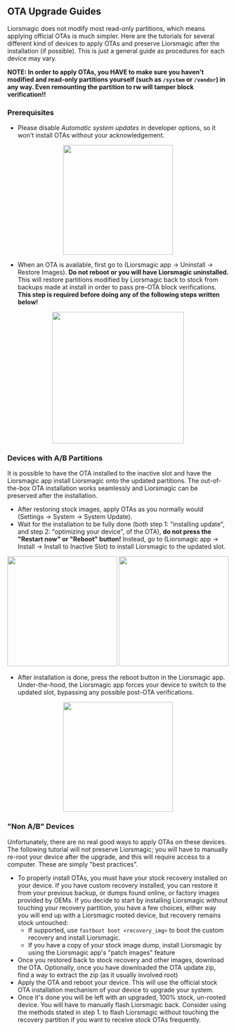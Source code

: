 ## OTA Upgrade Guides
Liorsmagic does not modify most read-only partitions, which means applying official OTAs is much simpler. Here are the tutorials for several different kind of devices to apply OTAs and preserve Liorsmagic after the installation (if possible). This is just a general guide as procedures for each device may vary.

**NOTE: In order to apply OTAs, you HAVE to make sure you haven't modified and read-only partitions yourself (such as `/system` or `/vendor`) in any way. Even remounting the partition to rw will tamper block verification!!**

### Prerequisites
- Please disable *Automatic system updates* in developer options, so it won't install OTAs without your acknowledgement.

<p align="center"><img src="images/disable_auto_ota.png" width="250"/></p>

- When an OTA is available, first go to (Liorsmagic app → Uninstall → Restore Images). **Do not reboot or you will have Liorsmagic uninstalled.** This will restore partitions modified by Liorsmagic back to stock from backups made at install in order to pass pre-OTA block verifications. **This step is required before doing any of the following steps written below!**

<p align="center"><img src="images/restore_img.png" width="300"/></p>

### Devices with A/B Partitions

It is possible to have the OTA installed to the inactive slot and have the Liorsmagic app install Liorsmagic onto the updated partitions. The out-of-the-box OTA installation works seamlessly and Liorsmagic can be preserved after the installation.

- After restoring stock images, apply OTAs as you normally would (Settings → System → System Update).
- Wait for the installation to be fully done (both step 1: "installing update", and step 2: "optimizing your device", of the OTA), **do not press the "Restart now" or "Reboot" button!** Instead, go to (Liorsmagic app → Install → Install to Inactive Slot) to install Liorsmagic to the updated slot.

<p align="center"><img src="images/ota_done.png" width="250"/> <img src="images/install_inactive_slot.png" width="250"/></p>

- After installation is done, press the reboot button in the Liorsmagic app. Under-the-hood, the Liorsmagic app forces your device to switch to the updated slot, bypassing any possible post-OTA verifications.

<p align="center"><img src="images/manager_reboot.png" width="250"/></p>

### "Non A/B" Devices
Unfortunately, there are no real good ways to apply OTAs on these devices. The following tutorial will not preserve Liorsmagic; you will have to manually re-root your device after the upgrade, and this will require access to a computer. These are simply "best practices".

- To properly install OTAs, you must have your stock recovery installed on your device. If you have custom recovery installed, you can restore it from your previous backup, or dumps found online, or factory images provided by OEMs.
If you decide to start by installing Liorsmagic without touching your recovery partition, you have a few choices, either way you will end up with a Liorsmagic rooted device, but recovery remains stock untouched:
    - If supported, use `fastboot boot <recovery_img>` to boot the custom recovery and install Liorsmagic.
    - If you have a copy of your stock image dump, install Liorsmagic by using the Liorsmagic app's "patch images" feature
- Once you restored back to stock recovery and other images, download the OTA. Optionally, once you have downloaded the OTA update zip, find a way to extract the zip (as it usually involved root)
- Apply the OTA and reboot your device. This will use the official stock OTA installation mechanism of your device to upgrade your system.
- Once it's done you will be left with an upgraded, 100% stock, un-rooted device. You will have to manually flash Liorsmagic back. Consider using the methods stated in step 1. to flash Liorsmagic without touching the recovery partition if you want to receive stock OTAs frequently.

